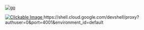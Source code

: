 [![go](https://camo.githubusercontent.com/198b1d237c4023111c3f163552130daf552a0a684ea7a8ed1adc98c9b7f59659/68747470733a2f2f677374617469632e636f6d2f636c6f75647373682f696d616765732f6f70656e2d62746e2e737667)](https://shell.cloud.google.com/cloudshell/open?cloudshell_git_repo=https://github.com/vimalisgoodboy/file.git)

<a href="https://shell.cloud.google.com/cloudshell/open?cloudshell_git_repo=https://github.com/vimalisgoodboy/file.git" target="_blank">
  <img src="https://camo.githubusercontent.com/198b1d237c4023111c3f163552130daf552a0a684ea7a8ed1adc98c9b7f59659/68747470733a2f2f677374617469632e636f6d2f636c6f75647373682f696d616765732f6f70656e2d62746e2e737667" alt="Clickable Image">
</a>
https://shell.cloud.google.com/devshell/proxy?authuser=0&port=4001&environment_id=default
